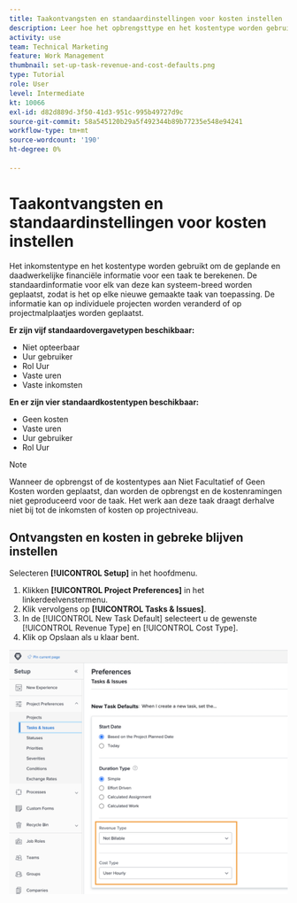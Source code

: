 ```yaml
---
title: Taakontvangsten en standaardinstellingen voor kosten instellen
description: Leer hoe het opbrengsttype en het kostentype worden gebruikt om de geplande en daadwerkelijke financiële informatie voor een taak te berekenen.
activity: use
team: Technical Marketing
feature: Work Management
thumbnail: set-up-task-revenue-and-cost-defaults.png
type: Tutorial
role: User
level: Intermediate
kt: 10066
exl-id: d82d889d-3f50-41d3-951c-995b49727d9c
source-git-commit: 58a545120b29a5f492344b89b77235e548e94241
workflow-type: tm+mt
source-wordcount: '190'
ht-degree: 0%

---
```


# Taakontvangsten en standaardinstellingen voor kosten instellen

Het inkomstentype en het kostentype worden gebruikt om de geplande en daadwerkelijke financiële informatie voor een taak te berekenen. De standaardinformatie voor elk van deze kan systeem-breed worden geplaatst, zodat is het op elke nieuwe gemaakte taak van toepassing. De informatie kan op individuele projecten worden veranderd of op projectmalplaatjes worden geplaatst.

**Er zijn vijf standaardovergavetypen beschikbaar:**

* Niet opteerbaar
* Uur gebruiker
* Rol Uur
* Vaste uren
* Vaste inkomsten

**En er zijn vier standaardkostentypen beschikbaar:**

* Geen kosten
* Vaste uren
* Uur gebruiker
* Rol Uur

>[!NOTE]
>
>Wanneer de opbrengst of de kostentypes aan Niet Facultatief of Geen Kosten worden geplaatst, dan worden de opbrengst en de kostenramingen niet geproduceerd voor de taak. Het werk aan deze taak draagt derhalve niet bij tot de inkomsten of kosten op projectniveau.

## Ontvangsten en kosten in gebreke blijven instellen

Selecteren **[!UICONTROL Setup]** in het hoofdmenu.

1. Klikken **[!UICONTROL Project Preferences]** in het linkerdeelvenstermenu.
1. Klik vervolgens op **[!UICONTROL Tasks & Issues]**.
1. In de [!UICONTROL New Task Default] selecteert u de gewenste [!UICONTROL Revenue Type] en [!UICONTROL Cost Type].
1. Klik op Opslaan als u klaar bent.

![Afbeelding van standaardinstellingen voor inkomsten en kosten](assets/setting-up-finances-3.png)
